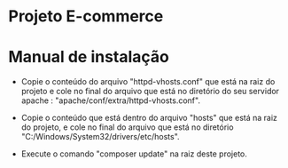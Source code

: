 # Projeto E-commerce

# Manual de instalação
- Copie o conteúdo do arquivo "httpd-vhosts.conf" que está na raiz do projeto e cole no final do arquivo que está no diretório do seu servidor apache : "apache/conf/extra/httpd-vhosts.conf".

- Copie o conteúdo que está dentro do arquivo "hosts" que está na raiz do projeto, e cole no final do arquivo que está no diretório "C:/Windows/System32/drivers/etc/hosts".

- Execute o comando "composer update" na raiz deste projeto.
